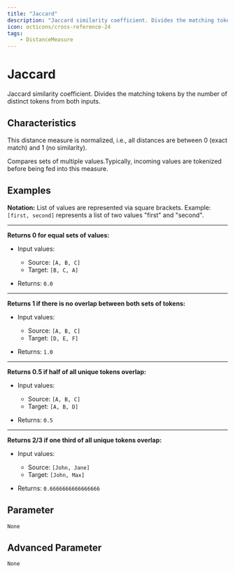 ```yaml
---
title: "Jaccard"
description: "Jaccard similarity coefficient. Divides the matching tokens by the number of distinct tokens from both inputs."
icon: octicons/cross-reference-24
tags: 
    - DistanceMeasure
---
```

# Jaccard
<!-- This file was generated - DO NOT CHANGE IT MANUALLY -->



Jaccard similarity coefficient. Divides the matching tokens by the number of distinct tokens from both inputs.

## Characteristics
This distance measure is normalized, i.e., all distances are between 0 (exact match) and 1 (no similarity).

Compares sets of multiple values.Typically, incoming values are tokenized before being fed into this measure.
## Examples

**Notation:** List of values are represented via square brackets. Example: `[first, second]` represents a list of two values "first" and "second".

---
**Returns 0 for equal sets of values:**

* Input values:
    - Source: `[A, B, C]`
    - Target: `[B, C, A]`

* Returns: `0.0`


---
**Returns 1 if there is no overlap between both sets of tokens:**

* Input values:
    - Source: `[A, B, C]`
    - Target: `[D, E, F]`

* Returns: `1.0`


---
**Returns 0.5 if half of all unique tokens overlap:**

* Input values:
    - Source: `[A, B, C]`
    - Target: `[A, B, D]`

* Returns: `0.5`


---
**Returns 2/3 if one third of all unique tokens overlap:**

* Input values:
    - Source: `[John, Jane]`
    - Target: `[John, Max]`

* Returns: `0.6666666666666666`




## Parameter

`None`

## Advanced Parameter

`None`